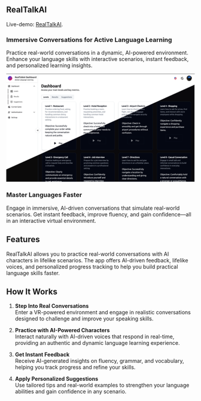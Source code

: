 ## RealTalkAI

Live-demo: [RealTalkAI](https://learn.realtalk.quest).

### Immersive Conversations for Active Language Learning

Practice real-world conversations in a dynamic, AI-powered environment. Enhance your language skills with interactive scenarios, instant feedback, and personalized learning insights.

<div align="center">
  <img width="1000" src="./public/ss-mix.webp">
</div>

### Master Languages Faster

Engage in immersive, AI-driven conversations that simulate real-world scenarios. Get instant feedback, improve fluency, and gain confidence—all in an interactive virtual environment.

## Features

RealTalkAI allows you to practice real-world conversations with AI characters in lifelike scenarios. The app offers AI-driven feedback, lifelike voices, and personalized progress tracking to help you build practical language skills faster.

## How It Works

1. **Step Into Real Conversations**  
   Enter a VR-powered environment and engage in realistic conversations designed to challenge and improve your speaking skills.

2. **Practice with AI-Powered Characters**  
   Interact naturally with AI-driven voices that respond in real-time, providing an authentic and dynamic language learning experience.

3. **Get Instant Feedback**  
   Receive AI-generated insights on fluency, grammar, and vocabulary, helping you track progress and refine your skills.

4. **Apply Personalized Suggestions**  
   Use tailored tips and real-world examples to strengthen your language abilities and gain confidence in any scenario.
